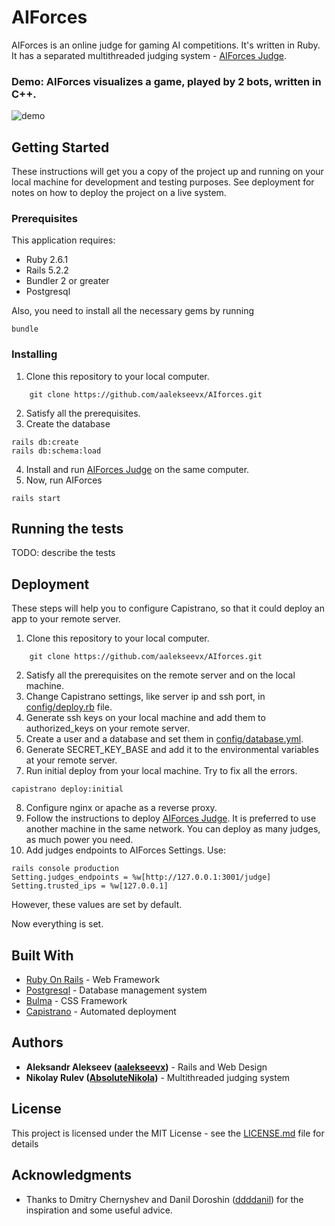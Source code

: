 # AIForces

AIForces is an online judge for gaming AI competitions. It's written in Ruby.
It has a separated multithreaded judging system - [AIForces Judge](http://github.com/AbsoluteNikola/AIforcesJudge).

### Demo: AIForces visualizes a game, played by 2 bots, written in C++.
![demo](https://i.ibb.co/1qnqY3w/demo.gif)
## Getting Started

These instructions will get you a copy of the project up and running on your local machine for development and testing purposes. See deployment for notes on how to deploy the project on a live system.

### Prerequisites

This application requires:
* Ruby 2.6.1
* Rails 5.2.2
* Bundler 2 or greater
* Postgresql

Also, you need to install all the necessary gems by running
```
bundle
```

### Installing

1) Clone this repository to your local computer.
```
    git clone https://github.com/aalekseevx/AIforces.git
```
2) Satisfy all the prerequisites.
3) Create the database
```
rails db:create
rails db:schema:load
```
4) Install and run [AIForces Judge](http://github.com/AbsoluteNikola/AIforcesJudge) on the same computer.
5) Now, run AIForces
```
rails start
```

## Running the tests

TODO: describe the tests

## Deployment

These steps will help you to configure Capistrano, so that it could deploy an app to your remote server.
1) Clone this repository to your local computer.
```
    git clone https://github.com/aalekseevx/AIforces.git
```
2) Satisfy all the prerequisites on the remote server and on the local machine.
3) Change Capistrano settings, like server ip and ssh port, in [config/deploy.rb](config/deploy.rb) file.
4) Generate ssh keys on your local machine and add them to authorized_keys on your remote server.
5) Create a user and a database and set them in [config/database.yml](config/database.yml).
6) Generate SECRET_KEY_BASE and add it to the environmental variables at your remote server.
7) Run initial deploy from your local machine. Try to fix all the errors.
 ```
 capistrano deploy:initial
 ```
8) Configure nginx or apache as a reverse proxy.
9) Follow the instructions to deploy [AIForces Judge](http://github.com/AbsoluteNikola/AIforcesJudge).
It is preferred to use another machine in the same network. You can deploy as many judges, as much power you need.
10) Add judges endpoints to AIForces Settings. Use:
```
rails console production
Setting.judges_endpoints = %w[http://127.0.0.1:3001/judge]
Setting.trusted_ips = %w[127.0.0.1]
```
However, these values are set by default.

Now everything is set.

## Built With

* [Ruby On Rails](https://rubyonrails.org/) - Web Framework
* [Postgresql](https://www.postgresql.org/) - Database management system
* [Bulma](https://bulma.io/) - CSS Framework
* [Capistrano](https://capistranorb.com/) - Automated deployment

## Authors

* **Aleksandr Alekseev ([aalekseevx](https://github.com/aalekseevx))** - Rails and Web Design 
* **Nikolay Rulev ([AbsoluteNikola](https://github.com/AbsoluteNikola))** - Multithreaded judging system

## License

This project is licensed under the MIT License - see the [LICENSE.md](LICENSE.md) file for details

## Acknowledgments

* Thanks to Dmitry Chernyshev and Danil Doroshin ([ddddanil](https://github.com/ddddanil)) for the inspiration and some
useful advice.
